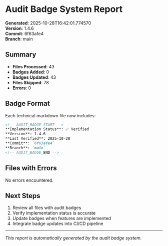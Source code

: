 # Audit Badge System Report

**Generated**: 2025-10-28T16:42:01.774570  
**Version**: 1.4.6  
**Commit**: 6f63afe4  
**Branch**: main  

## Summary

- **Files Processed**: 43
- **Badges Added**: 0
- **Badges Updated**: 43
- **Files Skipped**: 78
- **Errors**: 0

## Badge Format

Each technical markdown file now includes:

```markdown
<!-- AUDIT_BADGE_START -->
**Implementation Status**: ✅ Verified  
**Version**: 1.4.6  
**Last Verified**: 2025-10-28  
**Commit**: `6f63afe4`  
**Branch**: `main`  
<!-- AUDIT_BADGE_END -->
```

## Files with Errors

No errors encountered.

## Next Steps

1. Review all files with audit badges
2. Verify implementation status is accurate
3. Update badges when features are implemented
4. Integrate badge updates into CI/CD pipeline

---
*This report is automatically generated by the audit badge system.*

